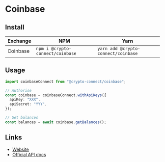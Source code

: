 # Coinbase

## Install

| Exchange | NPM                              | Yarn                                |
| -------- | -------------------------------- | ----------------------------------- |
| Coinbase | `npm i @crypto-connect/coinbase` | `yarn add @crypto-connect/coinbase` |

## Usage

```ts
import coinbaseConnect from "@crypto-connect/coinbase";

// Authorise
const coinbase = coinbaseConnect.withApiKeys({
  apiKey: "XXX",
  apiSecret: "YYY",
});

// Get balances
const balances = await coinbase.getBalances();
```

## Links

- [Website](https://coinbase.com)
- [Official API docs](https://developers.coinbase.com/api/v2)
